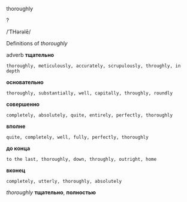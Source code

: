 thoroughly

?

/ˈTHərəlē/

Definitions of _thoroughly_

adverb
**тщательно**

    thoroughly, meticulously, accurately, scrupulously, throughly, in depth
**основательно**

    thoroughly, substantially, well, capitally, throughly, roundly
**совершенно**

    completely, absolutely, quite, entirely, perfectly, thoroughly
**вполне**

    quite, completely, well, fully, perfectly, thoroughly
**до конца**

    to the last, thoroughly, down, throughly, outright, home
**вконец**

    completely, utterly, thoroughly, absolutely

_thoroughly_
**тщательно**, **полностью**